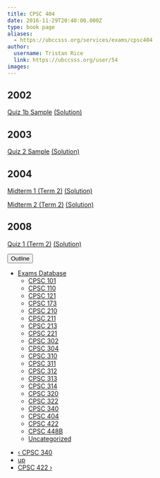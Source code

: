 ```yaml
---
title: CPSC 404 
date: 2016-11-29T20:40:00.000Z
type: book page
aliases:
  - https://ubccsss.org/services/exams/cpsc404
author:
  username: Tristan Rice
  link: https://ubccsss.org/user/54
images:
---
```


<div class="field field-name-body field-type-text-with-summary field-label-hidden"><div class="field-items"><div class="field-item even"><h2>2002</h2>

<p><a href="/files/exams/2002/cs404-2002-t1-quiz1b-sample.pdf">Quiz 1b Sample</a> <a href="/files/exams/2002/cs404-2002-t1-quiz1b-sample-solution.pdf">(Solution)</a></p>

<h2>2003</h2>

<p><a href="/files/exams/2003/cs404-2003-t1-quiz2-sample.pdf">Quiz 2 Sample</a> <a href="/files/exams/2003/cs404-2003-t1-quiz2-sample-solution.pdf">(Solution)</a></p>

<h2>2004</h2>

<p><a href="/files/exams/2004/cs404-2004-t2-midterm1.pdf">Midterm 1 (Term 2)</a> <a href="/files/exams/2004/cs404-2004-t2-midterm1-solution.pdf">(Solution)</a></p>

<p><a href="/files/exams/2004/cs404-2004-t2-midterm2.pdf">Midterm 2 (Term 2)</a> <a href="/files/exams/2004/cs404-2004-t2-midterm2-solution.pdf">(Solution)</a></p>

<h2>2008</h2>

<p><a href="/files/exams/2008/cs404-2008-t2-quiz1.pdf">Quiz 1 (Term 2)</a> <a href="/files/exams/2008/cs404-2008-t2-quiz1-solution.pdf">(Solution)</a></p>
</div></div></div>  <div id="book-navigation-1440" class="book-navigation">
    <div class="book-toc btn-group pull-right">  <button type="button" class="btn btn-link dropdown-toggle" data-toggle="dropdown"><span class="icon glyphicon glyphicon-list" aria-hidden="true"></span> Outline <span class="caret"></span></button><ul class="dropdown-menu" role="menu"><li class="first last expanded" role="presentation"><a href="/services/exams">Exams Database</a><ul class="dropdown-menu" role="menu"><li class="first leaf" role="presentation"><a href="/services/exams/cpsc101">CPSC 101</a></li>
<li class="leaf" role="presentation"><a href="/services/exams/cpsc110">CPSC 110</a></li>
<li class="leaf" role="presentation"><a href="/services/exams/cpsc121">CPSC 121</a></li>
<li class="leaf" role="presentation"><a href="/services/exams/cpsc173">CPSC 173</a></li>
<li class="leaf" role="presentation"><a href="/services/exams/cpsc210">CPSC 210</a></li>
<li class="leaf" role="presentation"><a href="/services/exams/cpsc211">CPSC 211</a></li>
<li class="leaf" role="presentation"><a href="/services/exams/cpsc213">CPSC 213</a></li>
<li class="leaf" role="presentation"><a href="/services/exams/cpsc221">CPSC 221</a></li>
<li class="leaf" role="presentation"><a href="/services/exams/cpsc302">CPSC 302</a></li>
<li class="leaf" role="presentation"><a href="/services/exams/cpsc304">CPSC 304</a></li>
<li class="leaf" role="presentation"><a href="/services/exams/cpsc310">CPSC 310</a></li>
<li class="leaf" role="presentation"><a href="/services/exams/cpsc311">CPSC 311 </a></li>
<li class="leaf" role="presentation"><a href="/services/exams/cpsc312">CPSC 312</a></li>
<li class="leaf" role="presentation"><a href="/services/exams/cpsc313">CPSC 313</a></li>
<li class="leaf" role="presentation"><a href="/services/exams/cpsc314">CPSC 314</a></li>
<li class="leaf" role="presentation"><a href="/services/exams/cpsc320">CPSC 320</a></li>
<li class="leaf" role="presentation"><a href="/services/exams/cpsc322">CPSC 322</a></li>
<li class="leaf" role="presentation"><a href="/services/exams/cpsc340">CPSC 340</a></li>
<li class="leaf active" role="presentation"><a href="/services/exams/cpsc404" class="active">CPSC 404</a></li>
<li class="leaf" role="presentation"><a href="/services/exams/cpsc422">CPSC 422</a></li>
<li class="leaf" role="presentation"><a href="/services/exams/cpsc448B">CPSC 448B</a></li>
<li class="last leaf" role="presentation"><a href="/node/1455">Uncategorized</a></li>
</ul></li>
</ul></div>
        <ul class="pager clearfix">
              <li class="previous"><a href="/services/exams/cpsc340" class="page-previous" title="Go to previous page">&#x2039; CPSC 340</a></li>
                    <li><a href="/services/exams" class="page-up" title="Go to parent page">up</a></li>
                    <li class="next"><a href="/services/exams/cpsc422" class="page-next" title="Go to next page">CPSC 422 &#x203A;</a></li>
          </ul>
    
  </div>
    <footer>
          </footer>